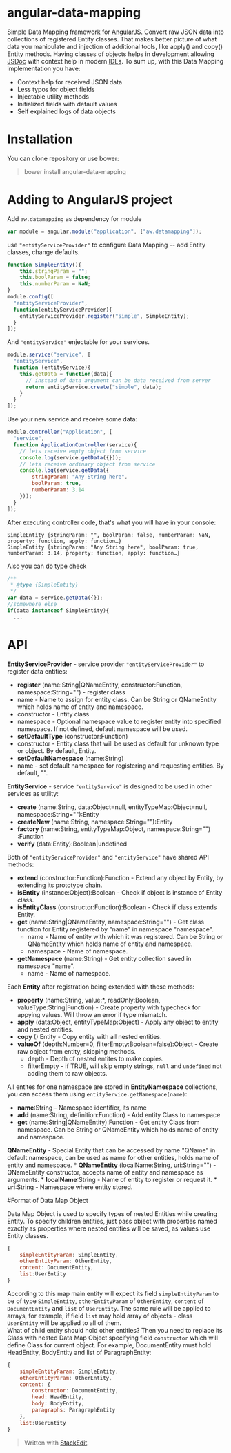 # angular-data-mapping
Simple Data Mapping framework for [AngularJS](https://angularjs.org/). Convert raw JSON data into collections of registered Entity classes. That makes better picture of what data you manipulate and injection of additional tools, like apply() and copy() Entity methods. Having classes of objects helps in development allowing [JSDoc](http://usejsdoc.org/) with context help in modern [IDEs](http://www.jetbrains.com/webstorm/).
To sum up, with this Data Mapping implementation you have:
 * Context help for received JSON data
 * Less typos for object fields
 * Injectable utility methods
 * Initialized fields with default values
 * Self explained logs of data objects

# Installation
You can clone repository or use bower:
> bower install angular-data-mapping

# Adding to AngularJS project
Add `aw.datamapping` as dependency for module
```javascript
var module = angular.module("application", ["aw.datamapping"]);
```
use `"entityServiceProvider"` to configure Data Mapping -- add Entity classes, change defaults. 
```javascript
function SimpleEntity(){
	this.stringParam = "";
	this.boolParam = false;
	this.numberParam = NaN;
}
module.config([
  "entityServiceProvider",
  function(entityServiceProvider){
    entityServiceProvider.register("simple", SimpleEntity);
  }
]);
```
And `"entityService"` enjectable for your services.
```javascript
module.service("service", [
  "entityService",
  function (entityService){
    this.getData = function(data){
      // instead of data argument can be data received from server
      return entityService.create("simple", data);
    }
  }
]);
```
Use your new service and receive some data:
```javascript
module.controller("Application", [
  "service",
  function ApplicationController(service){
    // lets receive empty object from service
    console.log(service.getData({}));
    // lets receive ordinary object from service
    console.log(service.getData({
	    stringParam: "Any String here",
	    boolParam: true,
	    numberParam: 3.14
    }));
  }
]);
```
After executing controller code, that's what you will have in your console:
```
SimpleEntity {stringParam: "", boolParam: false, numberParam: NaN, property: function, apply: function…}
SimpleEntity {stringParam: "Any String here", boolParam: true, numberParam: 3.14, property: function, apply: function…}
```
Also you can do type check
```javascript
/**
 * @type {SimpleEntity}
 */
var data = service.getData({});
//somewhere else
if(data instanceof SimpleEntity){
  ...
```

# API
**EntityServiceProvider** - service provider `"entityServiceProvider"` to register data entities:
* **register** (name:String|QNameEntity, constructor:Function, namespace:String="") - register class 
 * name - Name to assign for entity class. Can be String or QNameEntity which holds name of entity and namespace.
 * constructor - Entity class 
 * namespace - Optional namespace value to register entity into specified namespace. If not defined, default namespace will be used.
* **setDefaultType** (constructor:Function)
 * constructor - Entity class that will be used as default for unknown type or object. By default, Entity.
* **setDefaultNamespace** (name:String) 
 * name - set default namespace for registering and requesting entities. By default, "".

**EntityService** - service `"entityService"` is designed to be used in other services as utility:
* **create** (name:String, data:Object=null, entityTypeMap:Object=null, namespace:String=""):Entity
* **createNew** (name:String, namespace:String=""):Entity
* **factory** (name:String, entityTypeMap:Object, namespace:String="") :Function
* **verify** (data:Entity):Boolean|undefined

Both of `"entityServiceProvider"` and `"entityService"` have shared API methods:
* **extend** (constructor:Function):Function - Extend any object by Entity, by extending its prototype chain.
* **isEntity** (instance:Object):Boolean - Check if object is instance of Entity class.
* **isEntityClass** (constructor:Function):Boolean - Check if class extends Entity.
* **get** (name:String|QNameEntity, namespace:String="") - Get class function for Entity registered by "name" in namespace "namespace".
	* name - Name of entity with which it was registered. Can be String or QNameEntity which holds name of entity and namespace.
	* namespace - Name of namespace.
* **getNamespace** (name:String) - Get entity collection saved in namespace "name".
	* name - Name of namespace.

Each **Entity** after registration being extended with these methods:
* **property** (name:String, value:*, readOnly:Boolean, valueType:String|Function) - Create property with typecheck for appying values. Will throw an error if type mismatch.
* **apply** (data:Object, entityTypeMap:Object) - Apply any object to entity and nested entities.
* **copy** ():Entity - Copy entity with all nested entities.
* **valueOf** (depth:Number=0, filterEmpty:Boolean=false):Object - Create raw object from entity, skipping methods.
	* depth - Depth of nested entites to make copies.
	* filterEmpty - if TRUE, will skip empty strings, `null` and `undefined` not adding them to raw objects.

All entites for one namespace are stored in **EntityNamespace** collections, you can access them using `entityService.getNamespace(name)`:
* **name**:String - Namespace identifier, its name
* **add** (name:String, definition:Function) - Add entity Class to namespace
* **get** (name:String|QNameEntity):Function - Get entity Class from namespace. Can be String or QNameEntity which holds name of entity and namespace.  

**QNameEntity** - Special Entity that can be accessed by name "QName" in default namespace, can be used as name for other entities, holds name of entity and namespace.
	* **QNameEntity** (localName:String, uri:String="") - QNameEntity constructor, accepts name of entity and namespace as arguments.
	* **localName**:String - Name of entity to register or request it.
	* **uri**:String - Namespace where entity stored.

#Format of Data Map Object

Data Map Object is used to specify types of nested Entities while creating Entity. To specify children entities, just pass object with properties named exactly as properties where nested entities will be saved, as values use Entity classes.
```javascript
{
	simpleEntityParam: SimpleEntity,
	otherEntityParam: OtherEntity,
	content: DocumentEntity,
	list:UserEntity
}
```
According to this map main entity will expect its field `simpleEntityParam` to be of type `SimpleEntity`, `otherEntityParam` of `OtherEntity`, `content` of `DocumentEntity` and `list` of `UserEntity`. The same rule will be applied to arrays, for example, if field `list` may hold array of objects - class `UserEntity` will be applied to all of them.  
What of child entity should hold other entities? Then you need to replace its Class with nested Data Map Object specifying field `constructor` which will define Class for current object. For example, DocumentEntity must hold HeadEntity, BodyEntity and list of ParagraphEntity:
```javascript
{
	simpleEntityParam: SimpleEntity,
	otherEntityParam: OtherEntity,
	content: {
		constructor: DocumentEntity,
		head: HeadEntity,
		body: BodyEntity,
		paragraphs: ParagraphEntity
	},
	list:UserEntity
}
```

> Written with [StackEdit](https://stackedit.io/).